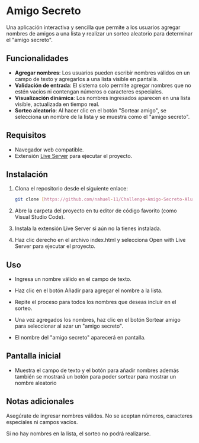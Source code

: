 # Amigo Secreto

Una aplicación interactiva y sencilla que permite a los usuarios agregar nombres de amigos a una lista y realizar un sorteo aleatorio para determinar el "amigo secreto".

## Funcionalidades

- **Agregar nombres**: Los usuarios pueden escribir nombres válidos en un campo de texto y agregarlos a una lista visible en pantalla.
- **Validación de entrada**: El sistema solo permite agregar nombres que no estén vacíos ni contengan números o caracteres especiales.
- **Visualización dinámica**: Los nombres ingresados aparecen en una lista visible, actualizada en tiempo real.
- **Sorteo aleatorio**: Al hacer clic en el botón "Sortear amigo", se selecciona un nombre de la lista y se muestra como el "amigo secreto".

## Requisitos

- Navegador web compatible.
- Extensión [Live Server](https://marketplace.visualstudio.com/items?itemName=ritwickdey.LiveServer) para ejecutar el proyecto.

## Instalación

1. Clona el repositorio desde el siguiente enlace:
   ```bash
   git clone [https://github.com/nahuel-11/Challenge-Amigo-Secreto-Alura.git]


2. Abre la carpeta del proyecto en tu editor de código favorito (como Visual Studio Code).

3. Instala la extensión Live Server si aún no la tienes instalada.

4. Haz clic derecho en el archivo index.html y selecciona Open with Live Server para ejecutar el proyecto.

## Uso  

- Ingresa un nombre válido en el campo de texto.

- Haz clic en el botón Añadir para agregar el nombre a la lista.

- Repite el proceso para todos los nombres que deseas incluir en el sorteo.

- Una vez agregados los nombres, haz clic en el botón Sortear amigo para seleccionar al azar un "amigo secreto".

- El nombre del "amigo secreto" aparecerá en pantalla.



## Pantalla inicial 

- Muestra el campo de texto y el botón para añadir nombres además también se mostrará un botón para poder sortear para mostrar un nombre aleatorio



## Notas adicionales 

Asegúrate de ingresar nombres válidos. No se aceptan números, caracteres especiales ni campos vacíos.

Si no hay nombres en la lista, el sorteo no podrá realizarse.
